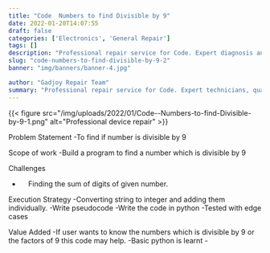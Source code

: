 ```yaml
---
title: "Code  Numbers to find Divisible by 9"
date: 2022-01-20T14:07:55
draft: false
categories: ['Electronics', 'General Repair']
tags: []
description: "Professional repair service for Code. Expert diagnosis and quality repairs in Bangalore."
slug: "code-numbers-to-find-divisible-by-9-2"
banner: "img/banners/banner-4.jpg"

author: "Gadjoy Repair Team"
summary: "Professional repair service for Code. Expert technicians, quality parts, warranty included."
---
```


{{< figure src="/img/uploads/2022/01/Code--Numbers-to-find-Divisible-by-9-1.png" alt="Professional device repair" >}}

Problem Statement -To find if number is divisible by 9

Scope of work -Build a program to find a number which is divisible by 9

Challenges

- &nbsp;&nbsp;&nbsp; Finding the sum of digits of given number.

Execution Strategy -Converting string to integer and adding them individually. -Write pseudocode -Write the code in python -Tested with edge cases

Value Added -If user wants to know the numbers which is divisible by 9 or the factors of 9 this code may help. -Basic python is learnt -
